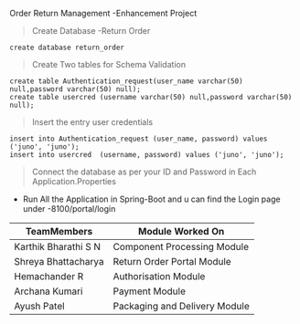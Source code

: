Order Return Management -Enhancement Project 

> Create Database -Return Order

    create database return_order

> Create Two tables for Schema Validation

    create table Authentication_request(user_name varchar(50) null,password varchar(50) null);
    create table usercred (username varchar(50) null,password varchar(50) null);

> Insert the entry user credentials

    insert into Authentication_request (user_name, password) values ('juno', 'juno');
    insert into usercred  (username, password) values ('juno', 'juno');
 

> Connect the database as per your ID and Password in Each Application.Properties

 - Run All the Application in Spring-Boot and u can find the Login page under -8100/portal/login
 
|TeamMembers|Module Worked On|
|--|--|
|Karthik Bharathi S N  | Component Processing Module |
|  Shreya Bhattacharya|Return Order Portal Module  |
| Hemachander R | Authorisation Module |
|Archana Kumari  |Payment Module  |
| Ayush Patel  | Packaging and Delivery Module |

